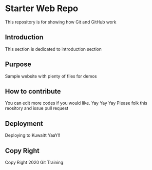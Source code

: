 # Starter Web Repo

This repository is for showing how Git and GitHub work

## Introduction

This section is dedicated to introduction section

## Purpose

Sample website with plenty of files for demos

## How to contribute 

You can edit more codes if you would like. Yay Yay Yay
Please folk this reository and issue pull request

## Deployment
Deploying to Kuwaitt YaaY!!

## Copy Right
Copy Right 2020 Git Training